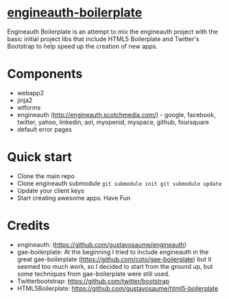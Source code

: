 # [engineauth-boilerplate](https://github.com/gustavosaume/engineauth-boilerplate)

Engineauth Boilerplate is an attempt to mix the engineauth project with the basic initial project libs that include HTML5 Boilerplate and Twitter's Bootstrap to help speed up the creation of new apps.

Components
==========

* webapp2
* jinja2
* wtforms
* engineauth (http://engineauth.scotchmedia.com/) - google, facebook, twitter, yahoo, linkedin, aol, myopenid, myspace, github, foursquare
* default error pages


Quick start
===========
* Clone the main repo
* Clone engineauth submodule
``git submodule init
  git submodule update``
* Update your client keys
* Start creating awesome apps. Have Fun


Credits
=======
* engineauth: (https://github.com/gustavosaume/engineauth)
* gae-boilerplate: At the beginning I tried to include engineauth in the great gae-boilerplate (https://github.com/coto/gae-boilerplate) but it seemed too much work, so I decided to start from the ground up, but some techniques from gae-boilerplate were still used.
* Twitterbootstrap: https://github.com/twitter/bootstrap
* HTML5Boilerplate: https://github.com/gustavosaume/html5-boilerplate

